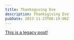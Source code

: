 ```yaml
---
title: Thanksgiving Eve
description: Thanksgiving Eve
pubDate: 2023-11-23T06:19:00Z
---
```


[This is a legacy post!](https://old.tjbai.com/-NjupLQSGd0HUbr4yoYg)
